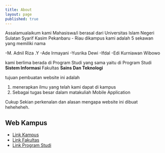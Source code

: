 ```yaml
---
title: About
layout: page
published: true
---
```

Assalamualaikum
kami Mahasiswa/i berasal dari Universitas Islam Negeri Sulatan Syarif Kasim Pekanbaru - Riau
dikampus kami adalah  5 sekawan yang memiliki nama

-M. Adnil Riza .Y
-Ade Irmayani
-Yusrika Dewi
-Ifdal
-Edi Kurniawan Wibowo

kami berlima berada di Program Studi yang sama yaitu di Program Studi **Sistem Informasi** Fakultas **Sains Dan Teknologi**

tujuan pembuatan website ini adalah
1. menerapkan ilmu yang telah kami dapat di kampus
2. Sebagai tugas besar dalam matakuliah Mobile Application

Cukup Sekian perkenalan dan alasan  mengapa website ini dibuat heheheheh.

<h2>Web Kampus</h2>

<ul>
	<li><a href="http://uin-suska.ac.id/">Link Kampus</a></li>
	<li><a href="http://fst.uin-suska.ac.id/">Link Fakultas</a></li>
	<li><a href="http://sif.uin-suska.ac.id/">Link Program Studi</a></li>
</ul>
